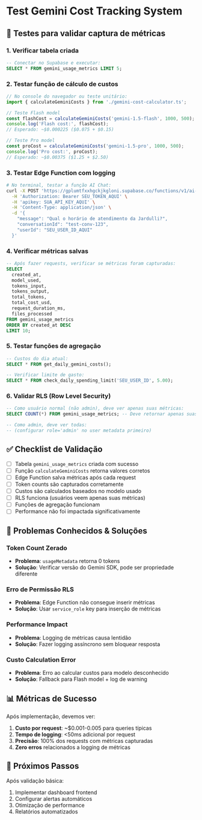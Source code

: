 # Test Gemini Cost Tracking System

## 🧪 Testes para validar captura de métricas

### 1. Verificar tabela criada
```sql
-- Conectar no Supabase e executar:
SELECT * FROM gemini_usage_metrics LIMIT 5;
```

### 2. Testar função de cálculo de custos
```typescript
// No console do navegador ou teste unitário:
import { calculateGeminiCosts } from './gemini-cost-calculator.ts';

// Teste Flash model
const flashCost = calculateGeminiCosts('gemini-1.5-flash', 1000, 500);
console.log('Flash cost:', flashCost);
// Esperado: ~$0.000225 ($0.075 + $0.15)

// Teste Pro model  
const proCost = calculateGeminiCosts('gemini-1.5-pro', 1000, 500);
console.log('Pro cost:', proCost);
// Esperado: ~$0.00375 ($1.25 + $2.50)
```

### 3. Testar Edge Function com logging
```bash
# No terminal, testar a função AI Chat:
curl -X POST 'https://gplumtfxxhgckjkgloni.supabase.co/functions/v1/ai-chat' \
  -H 'Authorization: Bearer SEU_TOKEN_AQUI' \
  -H 'apikey: SUA_API_KEY_AQUI' \
  -H 'Content-Type: application/json' \
  -d '{
    "message": "Qual o horário de atendimento da Jardulli?",
    "conversationId": "test-conv-123",
    "userId": "SEU_USER_ID_AQUI"
  }'
```

### 4. Verificar métricas salvas
```sql
-- Após fazer requests, verificar se métricas foram capturadas:
SELECT 
  created_at,
  model_used,
  tokens_input,
  tokens_output,
  total_tokens,
  total_cost_usd,
  request_duration_ms,
  files_processed
FROM gemini_usage_metrics 
ORDER BY created_at DESC 
LIMIT 10;
```

### 5. Testar funções de agregação
```sql
-- Custos do dia atual:
SELECT * FROM get_daily_gemini_costs();

-- Verificar limite de gasto:
SELECT * FROM check_daily_spending_limit('SEU_USER_ID', 5.00);
```

### 6. Validar RLS (Row Level Security)
```sql
-- Como usuário normal (não admin), deve ver apenas suas métricas:
SELECT COUNT(*) FROM gemini_usage_metrics; -- Deve retornar apenas suas próprias

-- Como admin, deve ver todas:
-- (configurar role='admin' no user metadata primeiro)
```

## ✅ Checklist de Validação

- [ ] Tabela `gemini_usage_metrics` criada com sucesso
- [ ] Função `calculateGeminiCosts` retorna valores corretos
- [ ] Edge Function salva métricas após cada request
- [ ] Token counts são capturados corretamente  
- [ ] Custos são calculados baseados no modelo usado
- [ ] RLS funciona (usuários veem apenas suas métricas)
- [ ] Funções de agregação funcionam
- [ ] Performance não foi impactada significativamente

## 🐛 Problemas Conhecidos & Soluções

### Token Count Zerado
- **Problema**: `usageMetadata` retorna 0 tokens
- **Solução**: Verificar versão do Gemini SDK, pode ser propriedade diferente

### Erro de Permissão RLS  
- **Problema**: Edge Function não consegue inserir métricas
- **Solução**: Usar `service_role` key para inserção de métricas

### Performance Impact
- **Problema**: Logging de métricas causa lentidão
- **Solução**: Fazer logging assíncrono sem bloquear resposta

### Custo Calculation Error
- **Problema**: Erro ao calcular custos para modelo desconhecido
- **Solução**: Fallback para Flash model + log de warning

## 📊 Métricas de Sucesso

Após implementação, devemos ver:

1. **Custo por request**: ~$0.001-0.005 para queries típicas
2. **Tempo de logging**: <50ms adicional por request
3. **Precisão**: 100% dos requests com métricas capturadas
4. **Zero erros** relacionados a logging de métricas

## 🔄 Próximos Passos

Após validação básica:
1. Implementar dashboard frontend
2. Configurar alertas automáticos  
3. Otimização de performance
4. Relatórios automatizados